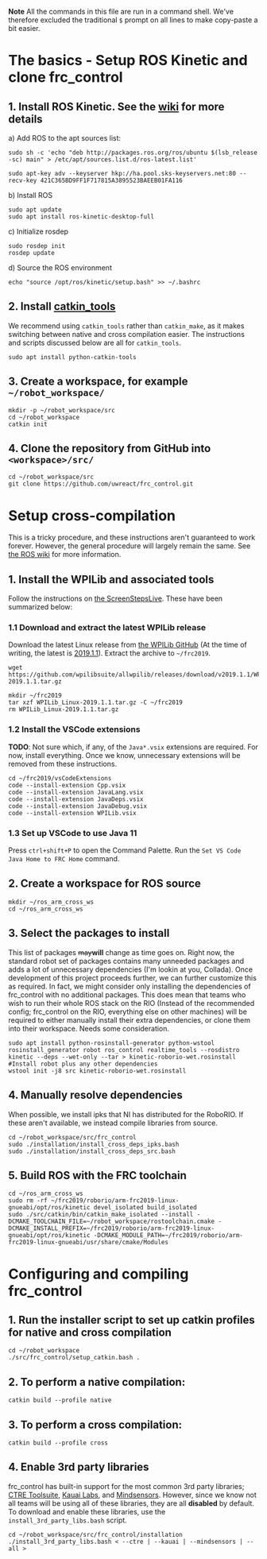 **Note** All the commands in this file are run in a command shell. We've therefore excluded the traditional `$` prompt on all lines to make copy-paste a bit easier.

# The basics - Setup ROS Kinetic and clone frc_control

## 1. Install ROS Kinetic. See the [wiki](http://wiki.ros.org/kinetic/Installation/Ubuntu) for more details

a) Add ROS to the apt sources list:

    sudo sh -c 'echo "deb http://packages.ros.org/ros/ubuntu $(lsb_release -sc) main" > /etc/apt/sources.list.d/ros-latest.list'

    sudo apt-key adv --keyserver hkp://ha.pool.sks-keyservers.net:80 --recv-key 421C365BD9FF1F717815A3895523BAEEB01FA116

b) Install ROS

    sudo apt update
    sudo apt install ros-kinetic-desktop-full

c) Initialize rosdep

    sudo rosdep init
    rosdep update

d) Source the ROS environment

    echo "source /opt/ros/kinetic/setup.bash" >> ~/.bashrc

## 2. Install [catkin_tools](https://catkin-tools.readthedocs.io)

We recommend using `catkin_tools` rather than `catkin_make`, as it makes switching between native and cross compilation easier.
The instructions and scripts discussed below are all for `catkin_tools`.

    sudo apt install python-catkin-tools

## 3. Create a workspace, for example `~/robot_workspace/`

    mkdir -p ~/robot_workspace/src
    cd ~/robot_workspace
    catkin init

## 4. Clone the repository from GitHub into `<workspace>/src/`

    cd ~/robot_workspace/src
    git clone https://github.com/uwreact/frc_control.git

# Setup cross-compilation

This is a tricky procedure, and these instructions aren't guaranteed to work forever. However, the general procedure will largely remain the same. See [the ROS wiki](http://wiki.ros.org/kinetic/Installation/Source) for more information.

## 1. Install the WPILib and associated tools
Follow the instructions on [the ScreenStepsLive](https://wpilib.screenstepslive.com/s/currentCS/m/getting_started/l/999999-installing-c-and-java-development-tools-for-frc). These have been summarized below:

### 1.1 Download and extract the latest WPILib release

Download the latest Linux release from [the WPILib GitHub](https://github.com/wpilibsuite/allwpilib/releases) (At the time of writing, the latest is [2019.1.1](https://github.com/wpilibsuite/allwpilib/releases/download/v2019.1.1/WPILib_Linux-2019.1.1.tar.gz)). Extract the archive to `~/frc2019`.

    wget https://github.com/wpilibsuite/allwpilib/releases/download/v2019.1.1/WPILib_Linux-2019.1.1.tar.gz

    mkdir ~/frc2019
    tar xzf WPILib_Linux-2019.1.1.tar.gz -C ~/frc2019
    rm WPILib_Linux-2019.1.1.tar.gz

### 1.2 Install the VSCode extensions

**TODO**: Not sure which, if any, of the `Java*.vsix` extensions are required. For now, install everything. Once we know, unnecessary extensions will be removed from these instructions.

    cd ~/frc2019/vsCodeExtensions
    code --install-extension Cpp.vsix
    code --install-extension JavaLang.vsix
    code --install-extension JavaDeps.vsix
    code --install-extension JavaDebug.vsix
    code --install-extension WPILib.vsix

### 1.3 Set up VSCode to use Java 11

Press `ctrl+shift+P` to open the Command Palette. Run the `Set VS Code Java Home to FRC Home` command.

## 2. Create a workspace for ROS source

    mkdir ~/ros_arm_cross_ws
    cd ~/ros_arm_cross_ws

## 3. Select the packages to install

This list of packages ~~may~~**will** change as time goes on. Right now, the standard robot set of packages contains many unneeded packages and adds a lot of unnecessary dependencies (I'm lookin at you, Collada). Once development of this project proceeds further, we can further customize this as required. In fact, we might consider only installing the dependencies of frc_control with no additional packages. This does mean that teams who wish to run their whole ROS stack on the RIO (Instead of the recommended config; frc_control on the RIO, everything else on other machines) will be required to either manually install their extra dependencies, or clone them into their workspace. Needs some consideration.

    sudo apt install python-rosinstall-generator python-wstool
    rosinstall_generator robot ros_control realtime_tools --rosdistro kinetic --deps --wet-only --tar > kinetic-roborio-wet.rosinstall #Install robot plus any other dependencies
    wstool init -j8 src kinetic-roborio-wet.rosinstall

## 4. Manually resolve dependencies

When possible, we install ipks that NI has distributed for the RoboRIO. If these aren't available, we instead compile libraries from source.

    cd ~/robot_workspace/src/frc_control
    sudo ./installation/install_cross_deps_ipks.bash
    sudo ./installation/install_cross_deps_src.bash

## 5. Build ROS with the FRC toolchain

    cd ~/ros_arm_cross_ws
    sudo rm -rf ~/frc2019/roborio/arm-frc2019-linux-gnueabi/opt/ros/kinetic devel_isolated build_isolated
    sudo ./src/catkin/bin/catkin_make_isolated --install -DCMAKE_TOOLCHAIN_FILE=~/robot_workspace/rostoolchain.cmake -DCMAKE_INSTALL_PREFIX=~/frc2019/roborio/arm-frc2019-linux-gnueabi/opt/ros/kinetic -DCMAKE_MODULE_PATH=~/frc2019/roborio/arm-frc2019-linux-gnueabi/usr/share/cmake/Modules

# Configuring and compiling frc_control

## 1. Run the installer script to set up catkin profiles for native and cross compilation

    cd ~/robot_workspace
    ./src/frc_control/setup_catkin.bash .

## 2. To perform a native compilation:

    catkin build --profile native

## 3. To perform a cross compilation:

    catkin build --profile cross

## 4. Enable 3rd party libraries

frc_control has built-in support for the most common 3rd party libraries; [CTRE Toolsuite](http://www.ctr-electronics.com/control-system/hro.html#product_tabs_technical_resources), [Kauai Labs](https://pdocs.kauailabs.com/navx-mxp/software/), and [Mindsensors](http://www.mindsensors.com/blog/how-to/how-to-use-sd540c-and-canlight-with-roborio). However, since we know not all teams will be using all of these libraries, they are all **disabled** by default. To download and enable these libraries, use the `install_3rd_party_libs.bash` script.

    cd ~/robot_workspace/src/frc_control/installation
    ./install_3rd_party_libs.bash < --ctre | --kauai | --mindsensors | --all >

